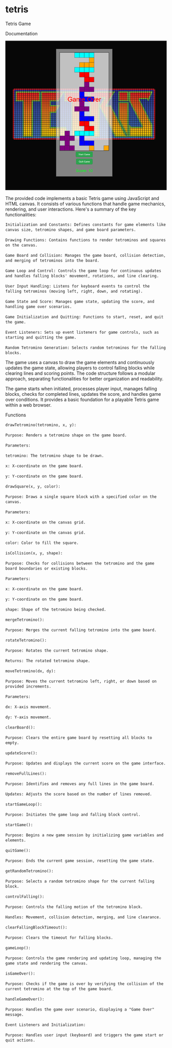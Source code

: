 # tetris
Tetris Game 

Documentation 

 ![Alt text](image.png)

 

The provided code implements a basic Tetris game using JavaScript and HTML canvas. It consists of various functions that handle game mechanics, rendering, and user interactions. Here's a summary of the key functionalities: 

    Initialization and Constants: Defines constants for game elements like canvas size, tetromino shapes, and game board parameters. 

    Drawing Functions: Contains functions to render tetrominos and squares on the canvas. 

    Game Board and Collision: Manages the game board, collision detection, and merging of tetrominos into the board. 

    Game Loop and Control: Controls the game loop for continuous updates and handles falling blocks' movement, rotations, and line clearing. 

    User Input Handling: Listens for keyboard events to control the falling tetrominos (moving left, right, down, and rotating). 

    Game State and Score: Manages game state, updating the score, and handling game over scenarios. 

    Game Initialization and Quitting: Functions to start, reset, and quit the game. 

    Event Listeners: Sets up event listeners for game controls, such as starting and quitting the game. 

    Random Tetromino Generation: Selects random tetrominos for the falling blocks. 

 

 

The game uses a canvas to draw the game elements and continuously updates the game state, allowing players to control falling blocks while clearing lines and scoring points. The code structure follows a modular approach, separating functionalities for better organization and readability. 

The game starts when initiated, processes player input, manages falling blocks, checks for completed lines, updates the score, and handles game over conditions. It provides a basic foundation for a playable Tetris game within a web browser. 

 

 

Functions 

    drawTetromino(tetromino, x, y): 

    Purpose: Renders a tetromino shape on the game board. 

    Parameters: 

    tetromino: The tetromino shape to be drawn. 

    x: X-coordinate on the game board. 

    y: Y-coordinate on the game board. 

    drawSquare(x, y, color): 

    Purpose: Draws a single square block with a specified color on the canvas. 

    Parameters: 

    x: X-coordinate on the canvas grid. 

    y: Y-coordinate on the canvas grid. 

    color: Color to fill the square. 

    isCollision(x, y, shape): 

    Purpose: Checks for collisions between the tetromino and the game board boundaries or existing blocks. 

    Parameters: 

    x: X-coordinate on the game board. 

    y: Y-coordinate on the game board. 

    shape: Shape of the tetromino being checked. 

    mergeTetromino(): 

    Purpose: Merges the current falling tetromino into the game board. 

    rotateTetromino(): 

    Purpose: Rotates the current tetromino shape. 

    Returns: The rotated tetromino shape. 

    moveTetromino(dx, dy): 

    Purpose: Moves the current tetromino left, right, or down based on provided increments. 

    Parameters: 

    dx: X-axis movement. 

    dy: Y-axis movement. 

    clearBoard(): 

    Purpose: Clears the entire game board by resetting all blocks to empty. 

    updateScore(): 

    Purpose: Updates and displays the current score on the game interface. 

    removeFullLines(): 

    Purpose: Identifies and removes any full lines in the game board. 

    Updates: Adjusts the score based on the number of lines removed. 

    startGameLoop(): 

    Purpose: Initiates the game loop and falling block control. 

    startGame(): 

    Purpose: Begins a new game session by initializing game variables and elements. 

    quitGame(): 

    Purpose: Ends the current game session, resetting the game state. 

    getRandomTetromino(): 

    Purpose: Selects a random tetromino shape for the current falling block. 

    controlFalling(): 

    Purpose: Controls the falling motion of the tetromino block. 

    Handles: Movement, collision detection, merging, and line clearance. 

    clearFallingBlockTimeout(): 

    Purpose: Clears the timeout for falling blocks. 

    gameLoop(): 

    Purpose: Controls the game rendering and updating loop, managing the game state and rendering the canvas. 

    isGameOver(): 

    Purpose: Checks if the game is over by verifying the collision of the current tetromino at the top of the game board. 

    handleGameOver(): 

    Purpose: Handles the game over scenario, displaying a "Game Over" message. 

    Event Listeners and Initialization: 

    Purpose: Handles user input (keyboard) and triggers the game start or quit actions. 

 